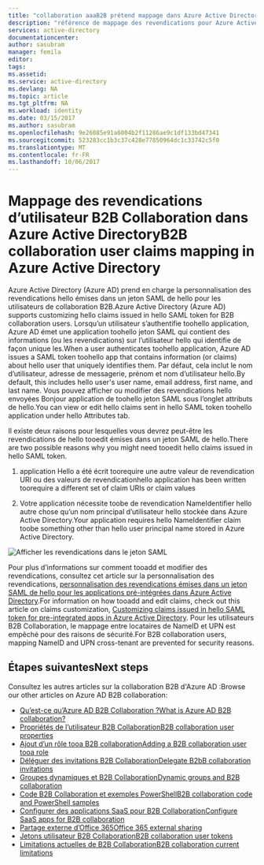 ```yaml
---
title: "collaboration aaaB2B prétend mappage dans Azure Active Directory | Documents Microsoft"
description: "référence de mappage des revendications pour Azure Active Directory B2B Collaboration"
services: active-directory
documentationcenter: 
author: sasubram
manager: femila
editor: 
tags: 
ms.assetid: 
ms.service: active-directory
ms.devlang: NA
ms.topic: article
ms.tgt_pltfrm: NA
ms.workload: identity
ms.date: 03/15/2017
ms.author: sasubram
ms.openlocfilehash: 9e26085e91a6004b2f11286ae9c1df133bd47341
ms.sourcegitcommit: 523283cc1b3c37c428e77850964dc1c33742c5f0
ms.translationtype: MT
ms.contentlocale: fr-FR
ms.lasthandoff: 10/06/2017
---
```

# <a name="b2b-collaboration-user-claims-mapping-in-azure-active-directory"></a><span data-ttu-id="dad70-103">Mappage des revendications d’utilisateur B2B Collaboration dans Azure Active Directory</span><span class="sxs-lookup"><span data-stu-id="dad70-103">B2B collaboration user claims mapping in Azure Active Directory</span></span>

<span data-ttu-id="dad70-104">Azure Active Directory (Azure AD) prend en charge la personnalisation des revendications hello émises dans un jeton SAML de hello pour les utilisateurs de collaboration B2B.</span><span class="sxs-lookup"><span data-stu-id="dad70-104">Azure Active Directory (Azure AD) supports customizing hello claims issued in hello SAML token for B2B collaboration users.</span></span> <span data-ttu-id="dad70-105">Lorsqu’un utilisateur s’authentifie toohello application, Azure AD émet une application toohello jeton SAML qui contient des informations (ou les revendications) sur l’utilisateur hello qui identifie de façon unique les.</span><span class="sxs-lookup"><span data-stu-id="dad70-105">When a user authenticates toohello application, Azure AD issues a SAML token toohello app that contains information (or claims) about hello user that uniquely identifies them.</span></span> <span data-ttu-id="dad70-106">Par défaut, cela inclut le nom d’utilisateur, adresse de messagerie, prénom et nom d’utilisateur hello.</span><span class="sxs-lookup"><span data-stu-id="dad70-106">By default, this includes hello user's user name, email address, first name, and last name.</span></span> <span data-ttu-id="dad70-107">Vous pouvez afficher ou modifier des revendications hello envoyées Bonjour application de toohello jeton SAML sous l’onglet attributs de hello.</span><span class="sxs-lookup"><span data-stu-id="dad70-107">You can view or edit hello claims sent in hello SAML token toohello application under hello Attributes tab.</span></span>

<span data-ttu-id="dad70-108">Il existe deux raisons pour lesquelles vous devrez peut-être les revendications de hello tooedit émises dans un jeton SAML de hello.</span><span class="sxs-lookup"><span data-stu-id="dad70-108">There are two possible reasons why you might need tooedit hello claims issued in hello SAML token.</span></span>

1. <span data-ttu-id="dad70-109">application Hello a été écrit toorequire une autre valeur de revendication URI ou des valeurs de revendication</span><span class="sxs-lookup"><span data-stu-id="dad70-109">hello application has been written toorequire a different set of claim URIs or claim values</span></span>

2. <span data-ttu-id="dad70-110">Votre application nécessite toobe de revendication NameIdentifier hello autre chose qu’un nom principal d’utilisateur hello stockée dans Azure Active Directory.</span><span class="sxs-lookup"><span data-stu-id="dad70-110">Your application requires hello NameIdentifier claim toobe something other than hello user principal name stored in Azure Active Directory.</span></span>

  ![Afficher les revendications dans le jeton SAML](media/active-directory-b2b-claims-mapping/view-claims-in-saml-token.png)

<span data-ttu-id="dad70-112">Pour plus d’informations sur comment tooadd et modifier des revendications, consultez cet article sur la personnalisation des revendications, [personnalisation des revendications émises dans un jeton SAML de hello pour les applications pré-intégrées dans Azure Active Directory](develop/active-directory-saml-claims-customization.md).</span><span class="sxs-lookup"><span data-stu-id="dad70-112">For information on how tooadd and edit claims, check out this article on claims customization, [Customizing claims issued in hello SAML token for pre-integrated apps in Azure Active Directory](develop/active-directory-saml-claims-customization.md).</span></span> <span data-ttu-id="dad70-113">Pour les utilisateurs B2B Collaboration, le mappage entre locataires de NameID et UPN est empêché pour des raisons de sécurité.</span><span class="sxs-lookup"><span data-stu-id="dad70-113">For B2B collaboration users, mapping NameID and UPN cross-tenant are prevented for security reasons.</span></span>


## <a name="next-steps"></a><span data-ttu-id="dad70-114">Étapes suivantes</span><span class="sxs-lookup"><span data-stu-id="dad70-114">Next steps</span></span>

<span data-ttu-id="dad70-115">Consultez les autres articles sur la collaboration B2B d'Azure AD :</span><span class="sxs-lookup"><span data-stu-id="dad70-115">Browse our other articles on Azure AD B2B collaboration:</span></span>

* [<span data-ttu-id="dad70-116">Qu’est-ce qu’Azure AD B2B Collaboration ?</span><span class="sxs-lookup"><span data-stu-id="dad70-116">What is Azure AD B2B collaboration?</span></span>](active-directory-b2b-what-is-azure-ad-b2b.md)
* [<span data-ttu-id="dad70-117">Propriétés de l’utilisateur B2B Collaboration</span><span class="sxs-lookup"><span data-stu-id="dad70-117">B2B collaboration user properties</span></span>](active-directory-b2b-user-properties.md)
* [<span data-ttu-id="dad70-118">Ajout d’un rôle tooa B2B collaboration</span><span class="sxs-lookup"><span data-stu-id="dad70-118">Adding a B2B collaboration user tooa role</span></span>](active-directory-b2b-add-guest-to-role.md)
* [<span data-ttu-id="dad70-119">Déléguer des invitations B2B Collaboration</span><span class="sxs-lookup"><span data-stu-id="dad70-119">Delegate B2bB collaboration invitations</span></span>](active-directory-b2b-delegate-invitations.md)
* [<span data-ttu-id="dad70-120">Groupes dynamiques et B2B Collaboration</span><span class="sxs-lookup"><span data-stu-id="dad70-120">Dynamic groups and B2B collaboration</span></span>](active-directory-b2b-dynamic-groups.md)
* [<span data-ttu-id="dad70-121">Code B2B Collaboration et exemples PowerShell</span><span class="sxs-lookup"><span data-stu-id="dad70-121">B2B collaboration code and PowerShell samples</span></span>](active-directory-b2b-code-samples.md)
* [<span data-ttu-id="dad70-122">Configurer des applications SaaS pour B2B Collaboration</span><span class="sxs-lookup"><span data-stu-id="dad70-122">Configure SaaS apps for B2B collaboration</span></span>](active-directory-b2b-configure-saas-apps.md)
* [<span data-ttu-id="dad70-123">Partage externe d’Office 365</span><span class="sxs-lookup"><span data-stu-id="dad70-123">Office 365 external sharing</span></span>](active-directory-b2b-o365-external-user.md)
* [<span data-ttu-id="dad70-124">Jetons utilisateur B2B Collaboration</span><span class="sxs-lookup"><span data-stu-id="dad70-124">B2B collaboration user tokens</span></span>](active-directory-b2b-user-token.md)
* [<span data-ttu-id="dad70-125">Limitations actuelles de B2B Collaboration</span><span class="sxs-lookup"><span data-stu-id="dad70-125">B2B collaboration current limitations</span></span>](active-directory-b2b-current-limitations.md)
